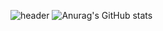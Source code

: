 ![header](https://capsule-render.vercel.app/api?type=waving&color=auto&height=300&section=header&text=eunjin&fontSize=90&fontAlign=70&animation=twinkling)
![Anurag's GitHub stats](https://github-readme-stats.vercel.app/api?username=anuraghazra&theme=github_dark&show_icons=true)
